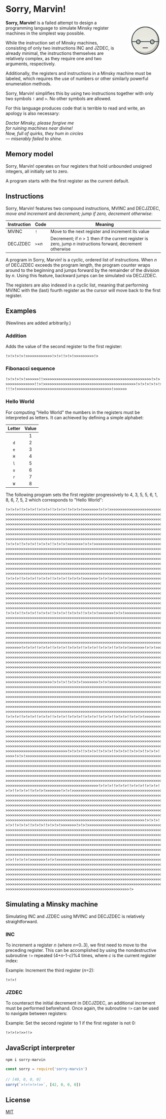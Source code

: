 # Sorry, Marvin!

<img src="logo.png" style="width: 20%; float: right; margin: 1rem 0 1rem 2rem; border-radius: 1rem; max-width: 250px; float: right" align="right" width="250">

**Sorry, Marvin!** is a failed attempt to design a programming language to simulate Minsky register machines in the simplest way possible.

While the instruction set of Minsky machines, consisting of only two instructions INC and JZDEC, is already minimal, the instructions themselves are relatively complex, as they require one and two arguments, respectively.

Additionally, the registers and instructions in a Minsky machine must be labeled, which requires the use of numbers or other similarly powerful enumeration methods.

Sorry, Marvin! simplifies this by using two instructions together with only two symbols `!` and `>`. No other symbols are allowed.

For this language produces code that is terrible to read and write, an apology is also necessary:

*Doctor Minsky, please forgive me*  
*for ruining machines near divine!*  
*Now, full of quirks, they hum in circles*  
*— miserably failed to shine.*  

## Memory model

Sorry, Marvin! operates on four registers that hold unbounded unsigned integers, all initially set to zero.

A program starts with the first register as the current default.

## Instructions

Sorry, Marvin! features two compound instructions, MVINC and DECJZDEC, *move and increment* and *decrement; jump if zero, decrement otherwise*:

| Instruction | Code       | Meaning | 
| ----------- | ---------- | ------- |
| MVINC       | `!`        | Move to the next register and increment its value |
| DECJZDEC    | `>`×*n*  | Decrement; if *n* > 1 then if the current register is zero, jump *n* instructions forward, decrement otherwise |

A program in Sorry, Marvin! is a cyclic, ordered list of instructions. When *n* of DECJZDEC exceeds the program length, the program counter wraps around to the beginning and jumps forward by the remainder of the division by *n*. Using this feature, backward jumps can be simulated via DECJZDEC.

The registers are also indexed in a cyclic list, meaning that performing MVINC with the (last) fourth register as the cursor will move back to the first register.

## Examples

(Newlines are added arbitrarily.)

### Addition

Adds the value of the second register to the first register:

```
!>!>!>!>!>>>>>>>>>>>>!>!>!!>!>!>>>>>>>>>!>
```

### Fibonacci sequence

```
!>!>!>!>!>>>>>>!!>>>>>>>>>>>>>>>>>>>>>>>>>>>>>>>>>>>>>>>>>>>>>>>>>!>!>!>!>!>!>!>!
>>>>>>>>>>>>>!!>!>>>>>>>>>>>>>>>>>>>>>>>>>>>>>>>>>>>>>>>>>>!>!>!>!>!>!>>>>>>>>>!>
!!!>!>>>>>>>>>>>>>>>>>>>>>>>>>>>>>>>>>>>>>>>>>>>!>>>>>>
```

### Hello World

For computing "Hello World" the numbers in the registers must be interpreted as letters. 
  It can achieved by defining a simple alphabet:

| Letter | Value |
| :----: | :---: |
| ` `    | 1     |
| `d`    | 2     |
| `e`    | 3     |
| `H`    | 4     |
| `l`    | 5     |
| `o`    | 6     |
| `r`    | 7     |
| `W`    | 8     |

The following program sets the first register progressively to 4, 3, 5, 5, 6, 1, 8, 6, 7, 5, 2
  which corresponds to "Hello World":

```
!>!>!>!!>!>!>!!>!>!>!!>!>!>!!>!>!>!>>>>>>>!>!>!>>>>>>>>>>>>>>>>>>>>>>>>>>>>>>>>>
>>>>>>>>>>>>>>>>>>>>>>>>>>>>>>>>>>>>>>>>>>>>>>>>>>>>>>>>>>>>>>>>>>>>>>>>>>>>>>>>
>>>>>>>>>>>>>>>>>>>>>>>>>>>>>>>>>>>>>>>>>>>>>>>>>>>>>>>>>>>>>>>>>>>>>>>>>>>>>>>>
>>>>>>>>>>>>>>>>>>>>>>>>>>>>>>>>>>>>>>>>>>>>>>>>>>>>>>>>>>>>>>>>>>>>>>>>>>>>>>>>
>>>>>>>>>>>>>>>>>>>>>>>>>>>>>>>>>>>>>>>>>>>>>>>>>>>>>>>>>>>>>>>>>>>>>>>>>>>>>>>>
>>>>>>>>>>>>>>>>>>>>>>>>>>>>>>>>>>>>>>>>>>>>>>>>>>>>>>>>>>>>>>>>>>>>>>>>>>>>>>>>
>>>>>>>>>>>>>>>>>>>>>>>>>>>>>>>>>>>>>>>>>>>>>>>>>>>>>>>>>>>>>>>>>>>>>>>>>>>>>>>>
!>!>!>!!>!>!>!!>!>!>!!>!>!>!>>>>>>>!>!>!>>>>>>>>>>>>>>>>>>>>>>>>>>>>>>>>>>>>>>>>
>>>>>>>>>>>>>>>>>>>>>>>>>>>>>>>>>>>>>>>>>>>>>>>>>>>>>>>>>>>>>>>>>>>>>>>>>>>>>>>>
>>>>>>>>>>>>>>>>>>>>>>>>>>>>>>>>>>>>>>>>>>>>>>>>>>>>>>>>>>>>>>>>>>>>>>>>>>>>>>>>
>>>>>>>>>>>>>>>>>>>>>>>>>>>>>>>>>>>>>>>>>>>>>>>>>>>>>>>>>>>>>>>>>>>>>>>>>>>>>>>>
>>>>>>>>>>>>>>>>>>>>>>>>>>>>>>>>>>>>>>>>>>>>>>>>>>>>>>>>>>>>>>>>>>>>>>>>>>>>>>>>
>>>>>>>>>>>>>>>>>>>>>>>>>>>>>>>>>>>>>>>>>>>>>>>>>>>>>>>>>>>>>>>>>>>>>>>>>>>>>>>>
>>>>>>>>>>>>>>>>>>>>>>>>>>>>>>>>>>>>>>>>>>>>>>>>>>>>>>>>>>>>>>>>>>>>>>>>>!>!>!>!
!>!>!>!!>!>!>!!>!>!>!!>!>!>!!>!>!>!>>>>>>>!>!>!>>>>>>>>>>>>>>>>>>>>>>>>>>>>>>>>>
>>>>>>>>>>>>>>>>>>>>>>>>>>>>>>>>>>>>>>>>>>>>>>>>>>>>>>>>>>>>>>>>>>>>>>>>>>>>>>>>
>>>>>>>>>>>>>>>>>>>>>>>>>>>>>>>>>>>>>>>>>>>>>>>>>>>>>>>>>>>>>>>>>>>>>>>>>>>>>>>>
>>>>>>>>>>>>>>>>>>>>>>>>>>>>>>>>>>>>>>>>>>>>>>>>>>>>>>>>>>>>>>>>>>>>>>>>>>>>>>>>
>>>>>>>>>>>>>>>>>>>>>>>>>>>>>>>>>>>>>>>>>>>>>>>>>>>>>>>>>>>>>>>>>>>>>>>>>>>>>>>>
>>>>>>>>>>>>>>>>>>>>>>>>>>>>>>>>>>>>>>>>>>>>>>>>>>>>>>>>>>>>>>>>>>>>>>>>>>>>>>>>
>>>>>>>>>>>>>>>>>>>>>>>>>>>>>>>>>>>>>>>>>>>>>>>>>>>>>>>>>>>>>>>>>>>>>>>>>>>>>>>>
!>!>!>!!>!>!>!!>!>!>!!>!>!>!!>!>!>!!>!>!>!>>>>>>>!>!>!>>>>>>>>>>>>>>>>>>>>>>>>>>
>>>>>>>>>>>>>>>>>>>>>>>>>>>>>>>>>>>>>>>>>>>>>>>>>>>>>>>>>>>>>>>>>>>>>>>>>>>>>>>>
>>>>>>>>>>>>>>>>>>>>>>>>>>>>>>>>>>>>>>>>>>>>>>>>>>>>>>>>>>>>>>>>>>>>>>>>>>>>>>>>
>>>>>>>>>>>>>>>>>>>>>>>>>>>>>>>>>>>>>>>>>>>>>>>>>>>>>>>>>>>>>>>>>>>>>>>>>>>>>>>>
>>>>>>>>>>>>>>>>>>>>>>>>>>>>>>>>>>>>>>>>>>>>>>>>>>>>>>>>>>>>>>>>>>>>>>>>>>>>>>>>
>>>>>>>>>>>>>>>>>>>>>>>>>>>>>>>>>>>>>>>>>>>>>>>>>>>>>>>>>>>>>>>>>>>>>>>>>>>>>>>>
>>>>>>>>>>>>>>>>>>>>>>>>>>>>>>>>>>>>>>>>>>>>>>>>>>>>>>>>>>>>>>>>>>>>>>>>>>>>>>>>
>>>>>>>!>!>!>!!>!>!>!!>!>!>!!>!>!>!!>!>!>!!>!>!>!!>!>!>!>>>>>>>!>!>!>>>>>>>>>>>>
>>>>>>>>>>>>>>>>>>>>>>>>>>>>>>>>>>>>>>>>>>>>>>>>>>>>>>>>>>>>>>>>>>>>>>>>>>>>>>>>
>>>>>>>>>>>>>>>>>>>>>>>>>>>>>>>>>>>>>>>>>>>>>>>>>>>>>>>>>>>>>>>>>>>>>>>>>>>>>>>>
>>>>>>>>>>>>>>>>>>>>>>>>>>>>>>>>>>>>>>>>>>>>>>>>>>>>>>>>>>>>>>>>>>>>>>>>>>>>>>>>
>>>>>>>>>>>>>>>>>>>>>>>>>>>>>>>>>>>>>>>>>>>>>>>>>>>>>>>>>>>>>>>>>>>>>>>>>>>>>>>>
>>>>>>>>>>>>>>>>>>>>>>>>>>>>>>>>>>>>>>>>>>>>>>>>>>>>>>>>>>>>>>>>>>>>>>>>>>>>>>>>
>>>>>>>>>>>>>>>>>>>>>>>>>>>>>>>>>>>>>>>>>>>>>>>>>>>>>>>>>>>>>>>>>>>>>>>>>>>>>>>>
>>>>>>>>>>>>>>>>>>>>>!>!>!>!!>!>!>!>>>>>>>!>!>!>>>>>>>>>>>>>>>>>>>>>>>>>>>>>>>>>
>>>>>>>>>>>>>>>>>>>>>>>>>>>>>>>>>>>>>>>>>>>>>>>>>>>>>>>>>>>>>>>>>>>>>>>>>>>>>>>>
>>>>>>>>>>>>>>>>>>>>>>>>>>>>>>>>>>>>>>>>>>>>>>>>>>>>>>>>>>>>>>>>>>>>>>>>>>>>>>>>
>>>>>>>>>>>>>>>>>>>>>>>>>>>>>>>>>>>>>>>>>>>>>>>>>>>>>>>>>>>>>>>>>>>>>>>>>>>>>>>>
>>>>>>>>>>>>>>>>>>>>>>>>>>>>>>>>>>>>>>>>>>>>>>>>>>>>>>>>>>>>>>>>>>>>>>>>>>>>>>>>
>>>>>>>>>>>>>>>>>>>>>>>>>>>>>>>>>>>>>>>>>>>>>>>>>>>>>>>>>>>>>>>>>>>>>>>>>>>>>>>>
>>>>>>>>>>>>>>>>>>>>>>>>>>>>>>>>>>>>>>>>>>>>>>>>>>>>>>>>>>>>>>>>>>>>>>>>>>>>>>>>
!>!>!>!!>!>!>!!>!>!>!!>!>!>!!>!>!>!!>!>!>!!>!>!>!!>!>!>!!>!>!>!>>>>>>>!>!>!>>>>>
>>>>>>>>>>>>>>>>>>>>>>>>>>>>>>>>>>>>>>>>>>>>>>>>>>>>>>>>>>>>>>>>>>>>>>>>>>>>>>>>
>>>>>>>>>>>>>>>>>>>>>>>>>>>>>>>>>>>>>>>>>>>>>>>>>>>>>>>>>>>>>>>>>>>>>>>>>>>>>>>>
>>>>>>>>>>>>>>>>>>>>>>>>>>>>>>>>>>>>>>>>>>>>>>>>>>>>>>>>>>>>>>>>>>>>>>>>>>>>>>>>
>>>>>>>>>>>>>>>>>>>>>>>>>>>>>>>>>>>>>>>>>>>>>>>>>>>>>>>>>>>>>>>>>>>>>>>>>>>>>>>>
>>>>>>>>>>>>>>>>>>>>>>>>>>>>>>>>>>>>>>>>>>>>>>>>>>>>>>>>>>>>>>>>>>>>>>>>>>>>>>>>
>>>>>>>>>>>>>>>>>>>>>>>>>>>>>>>>>>>>>>>>>>>>>>>>>>>>>>>>>>>>>>>>>>>>>>>>>>>>>>>>
>>>>>>>>>>>>>>>>>>>>>>>>>>>>!>!>!>!!>!>!>!!>!>!>!!>!>!>!!>!>!>!!>!>!>!!>!>!>!>>>
>>>>!>!>!>>>>>>>>>>>>>>>>>>>>>>>>>>>>>>>>>>>>>>>>>>>>>>>>>>>>>>>>>>>>>>>>>>>>>>>
>>>>>>>>>>>>>>>>>>>>>>>>>>>>>>>>>>>>>>>>>>>>>>>>>>>>>>>>>>>>>>>>>>>>>>>>>>>>>>>>
>>>>>>>>>>>>>>>>>>>>>>>>>>>>>>>>>>>>>>>>>>>>>>>>>>>>>>>>>>>>>>>>>>>>>>>>>>>>>>>>
>>>>>>>>>>>>>>>>>>>>>>>>>>>>>>>>>>>>>>>>>>>>>>>>>>>>>>>>>>>>>>>>>>>>>>>>>>>>>>>>
>>>>>>>>>>>>>>>>>>>>>>>>>>>>>>>>>>>>>>>>>>>>>>>>>>>>>>>>>>>>>>>>>>>>>>>>>>>>>>>>
>>>>>>>>>>>>>>>>>>>>>>>>>>>>>>>>>>>>>>>>>>>>>>>>>>>>>>>>>>>>>>>>>>>>>>>>>>>>>>>>
>>>>>>>>>>>>>>>>>>>>>>>>>>>>>>>>>>>>>>>>>>!>!>!>!!>!>!>!!>!>!>!!>!>!>!!>!>!>!!>!
>!>!!>!>!>!!>!>!>!>>>>>>>!>!>!>>>>>>>>>>>>>>>>>>>>>>>>>>>>>>>>>>>>>>>>>>>>>>>>>>
>>>>>>>>>>>>>>>>>>>>>>>>>>>>>>>>>>>>>>>>>>>>>>>>>>>>>>>>>>>>>>>>>>>>>>>>>>>>>>>>
>>>>>>>>>>>>>>>>>>>>>>>>>>>>>>>>>>>>>>>>>>>>>>>>>>>>>>>>>>>>>>>>>>>>>>>>>>>>>>>>
>>>>>>>>>>>>>>>>>>>>>>>>>>>>>>>>>>>>>>>>>>>>>>>>>>>>>>>>>>>>>>>>>>>>>>>>>>>>>>>>
>>>>>>>>>>>>>>>>>>>>>>>>>>>>>>>>>>>>>>>>>>>>>>>>>>>>>>>>>>>>>>>>>>>>>>>>>>>>>>>>
>>>>>>>>>>>>>>>>>>>>>>>>>>>>>>>>>>>>>>>>>>>>>>>>>>>>>>>>>>>>>>>>>>>>>>>>>>>>>>>>
>>>>>>>>>>>>>>>>>>>>>>>>>>>>>>>>>>>>>>>>>>>>>>>>>>>>>>>>>>>>>>>!>!>!>!!>!>!>!!>!
>!>!!>!>!>!!>!>!>!!>!>!>!>>>>>>>!>!>!>>>>>>>>>>>>>>>>>>>>>>>>>>>>>>>>>>>>>>>>>>>
>>>>>>>>>>>>>>>>>>>>>>>>>>>>>>>>>>>>>>>>>>>>>>>>>>>>>>>>>>>>>>>>>>>>>>>>>>>>>>>>
>>>>>>>>>>>>>>>>>>>>>>>>>>>>>>>>>>>>>>>>>>>>>>>>>>>>>>>>>>>>>>>>>>>>>>>>>>>>>>>>
>>>>>>>>>>>>>>>>>>>>>>>>>>>>>>>>>>>>>>>>>>>>>>>>>>>>>>>>>>>>>>>>>>>>>>>>>>>>>>>>
>>>>>>>>>>>>>>>>>>>>>>>>>>>>>>>>>>>>>>>>>>>>>>>>>>>>>>>>>>>>>>>>>>>>>>>>>>>>>>>>
>>>>>>>>>>>>>>>>>>>>>>>>>>>>>>>>>>>>>>>>>>>>>>>>>>>>>>>>>>>>>>>>>>>>>>>>>>>>>>>>
>>>>>>>>>>>>>>>>>>>>>>>>>>>>>>>>>>>>>>>>>>>>>>>>>>>>>>>>>>>>>>>>>>>>>>!>!>!>!!>!
>!>!!>!>!>!>>>>>>>!>!>!>>>>>>>>>>>>>>>>>>>>>>>>>>>>>>>>>>>>>>>>>>>>>>>>>>>>>>>>>
>>>>>>>>>>>>>>>>>>>>>>>>>>>>>>>>>>>>>>>>>>>>>>>>>>>>>>>>>>>>>>>>>>>>>>>>>>>>>>>>
>>>>>>>>>>>>>>>>>>>>>>>>>>>>>>>>>>>>>>>>>>>>>>>>>>>>>>>>>>>>>>>>>>>>>>>>>>>>>>>>
>>>>>>>>>>>>>>>>>>>>>>>>>>>>>>>>>>>>>>>>>>>>>>>>>>>>>>>>>>>>>>>>>>>>>>>>>>>>>>>>
>>>>>>>>>>>>>>>>>>>>>>>>>>>>>>>>>>>>>>>>>>>>>>>>>>>>>>>>>>>>>>>>>>>>>>>>>>>>>>>>
>>>>>>>>>>>>>>>>>>>>>>>>>>>>>>>>>>>>>>>>>>>>>>>>>>>>>>>>>>>>>>>>>>>>>>>>>>>>>>>>
>>>>>>>>>>>>>>>>>>>>>>>>>>>>>>>>>>>>>>>>>>>>>>>>>>>>>>>>!>
```

## Simulating a Minsky machine

Simulating INC and JZDEC using MVINC and DECJZDEC is relatively straightforward.

### INC

To increment a register *n* (where *n*=0..3), we first need to move to the preceding register. This can be accomplished by using the nondestructive subroutine `!>` repeated (4+*n*-1-*c*)%4 times, where *c* is the current register index:

Example: Increment the third register (*n*=2):

```
!>!>!
```

### JZDEC

To counteract the initial decrement in DECJZDEC, an additional increment must be performed beforehand. Once again, the subroutine `!>` can be used to navigate between registers:

Example: Set the second register to 1 if the first register is not 0:

```
!>!>!>!>>!!>
```

## JavaScript interpreter

```shell
npm i sorry-marvin
```

```js
const sorry = require('sorry-marvin')

// [40, 0, 0, 0]
sorry(`>!>!>!>!>>`, [42, 0, 0, 0])
```

## License

[MIT](LICENSE)
